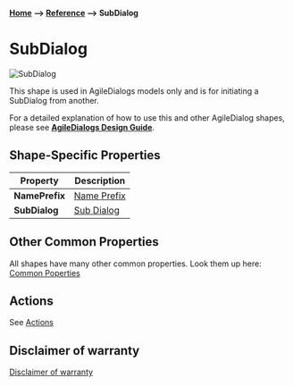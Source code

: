 **[Home](/) --> [Reference](/ref) --> SubDialog**

# SubDialog

![SubDialog](media/SubDialog.png)

This shape is used in AgileDialogs models only and is for initiating a SubDialog
from another.

For a detailed explanation of how to use this and other AgileDialog shapes,
please see **[AgileDialogs Design Guide](../guides/AgileDialogs-DesignGuide.md)**.

## Shape-Specific Properties

| Property | Description |
| -------- | ----------- |
| **NamePrefix** | [Name Prefix](common/NamePrefix.md)  |
| **SubDialog**  | [Sub Dialog](common/SubProcess.md) |

## Other Common Properties
All shapes have many other common properties. Look them up here: [Common Poperties](common/README.md)

## Actions
See [Actions](common/Actions.md)

## Disclaimer of warranty

[Disclaimer of warranty](../guides/common/DisclaimerOfWarranty.md)
